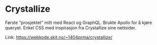 # Crystallize
Første "prosjektet" mitt med React og GraphQL. Brukte Apollo for å kjøre queryet. Enkel CSS med inspirasjon fra Crystallize sine nettsider.

Link:
https://webkode.skit.no/~1404prma/crystallize/

